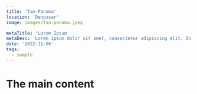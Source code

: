 ```yaml
---
title: 'Tan-Panama'
location: 'Denpasar'
image: images/tan-panama.jpeg

metaTitle: 'Lorem Ipsum'
metaDesc: 'Lorem ipsum dolor sit amet, consectetur adipiscing elit. In lacinia sodales massa a porttitor. '
date: '2022-11-06'
tags:
  - sample
---
```

# The main content
